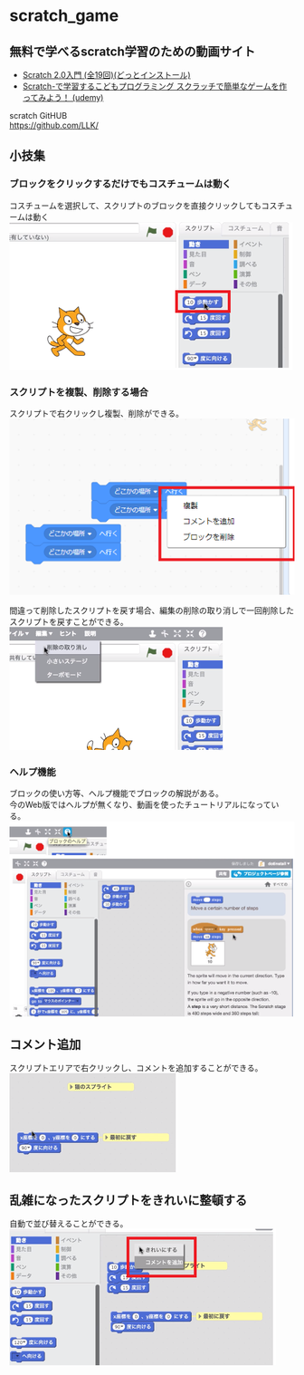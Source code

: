 # scratch_game

## 無料で学べるscratch学習のための動画サイト
- [Scratch 2.0入門 (全19回)(どっとインストール)](https://dotinstall.com/lessons/basic_scratch_v3)
- [Scratch-で学習するこどもプログラミング スクラッチで簡単なゲームを作ってみよう！ (udemy)](https://www.udemy.com/scratch-u/)

scratch GitHUB  
https://github.com/LLK/

## 小技集
### ブロックをクリックするだけでもコスチュームは動く
コスチュームを選択して、スクリプトのブロックを直接クリックしてもコスチュームは動く  
![](./img/scratch_block.png)

### スクリプトを複製、削除する場合  
スクリプトで右クリックし複製、削除ができる。  
![](./img/copydelete.png)

間違って削除したスクリプトを戻す場合、編集の削除の取り消しで一回削除したスクリプトを戻すことができる。  
![](./img/deletecancel.png)

### ヘルプ機能
ブロックの使い方等、ヘルプ機能でブロックの解説がある。  
今のWeb版ではヘルプが無くなり、動画を使ったチュートリアルになっている。  
![](./img/help.png)

## コメント追加
スクリプトエリアで右クリックし、コメントを追加することができる。  
![](./img/comment.png)

## 乱雑になったスクリプトをきれいに整頓する
自動で並び替えることができる。
![](./img/seiton.png)
